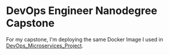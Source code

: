 # DevOps Engineer Nanodegree Capstone

For my capstone, I'm deploying the same Docker Image I used in [DevOps_Microservices_Project](https://github.com/HatWithPins/DevOps_Microservices_Project).
